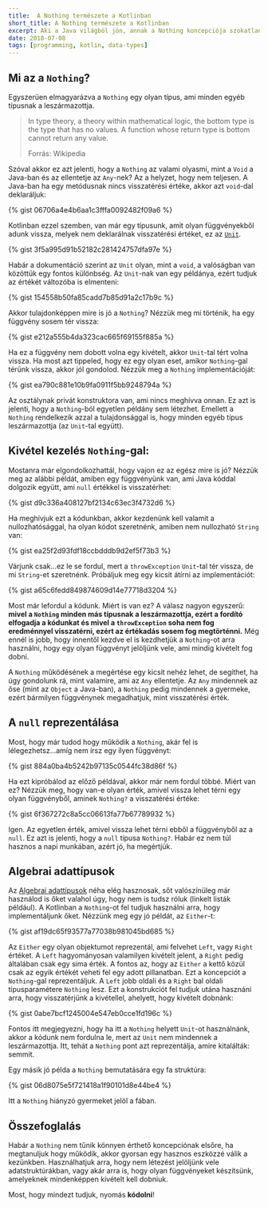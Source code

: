 ```yaml
---
title:  A Nothing természete a Kotlinban
short_title: A Nothing természete a Kotlinban
excerpt: Aki a Java világból jön, annak a Nothing koncepciója szokatlan lehet. Ebben a cikkben kitisztázzuk ezt pár életszerű példával.
date: 2018-07-08
tags: [programming, kotlin, data-types]
---
```


## Mi az a `Nothing`?

Egyszerüen elmagyarázva a `Nothing` egy olyan típus, ami minden egyéb típusnak a leszármazottja.

> In type theory, a theory within mathematical logic, the bottom type is the type that has no values.
> A function whose return type is bottom cannot return any value.
> 
> Forrás: Wikipedia

Szóval akkor ez azt jelenti, hogy a `Nothing` az valami olyasmi, mint a `Void` a Java-ban és az ellentetje az `Any`-nek?
Az a helyzet, hogy nem teljesen. A Java-ban ha egy metódusnak nincs visszatérési értéke, akkor azt `void`-dal deklaráljuk:

{% gist 06706a4e4b6aa1c3fffa0092482f09a6 %}

Kotlinban ezzel szemben, van már egy típusunk, amit olyan függvényekből adunk vissza, melyek nem deklarálnak visszatérési
értéket, ez az  [`Unit`](https://kotlinlang.org/docs/reference/functions.html#unit-returning-functions).

{% gist 3f5a995d91b52182c281424757dfa97e %}

Habár a dokumentáció szerint az `Unit` olyan, mint a `void`, a valóságban van közöttük egy fontos különbség.
Az `Unit`-nak van egy példánya, ezért tudjuk az értékét változóba is elmenteni:

{% gist 154558b50fa85cadd7b85d91a2c17b9c %}

Akkor tulajdonképpen mire is jó a `Nothing`? Nézzük meg mi történik, ha egy függvény sosem tér vissza:

{% gist e212a555b4da323cac665f69155f885a %}

Ha ez a függvény nem dobott volna egy kivételt, akkor `Unit`-tal tért volna vissza. Ha most azt tippeled, hogy
ez egy olyan eset, amikor `Nothing`-gal térünk vissza, akkor jól gondolod. Nézzük meg a `Nothing` implementációját:

{% gist ea790c881e10b9fa0911f5bb9248794a %}

Az osztálynak privát konstruktora van, ami nincs meghívva onnan. Ez azt is jelenti, hogy a `Nothing`-ból egyetlen
példány sem létezhet. Emellett a `Nothing` rendelkezik azzal a tulajdonsággal is, hogy minden egyéb típus leszármazottja
(az `Unit`-tal együtt).

## Kivétel kezelés `Nothing`-gal:

Mostanra már elgondolkozhattál, hogy vajon ez az egész mire is jó? Nézzük meg az alábbi példát, amiben egy függvényünk van,
ami Java kóddal dolgozik együtt, ami `null` értékkel is visszatérhet:

{% gist d9c336a408127bf2134c63ec3f4732d6 %}

Ha meghívjuk ezt a kódunkban, akkor kezdenünk kell valamit a nullozhatósággal, ha olyan kódot szeretnénk, amiben nem
nullozható `String` van:

{% gist ea25f2d93fdf18ccbdddb9d2ef5f73b3 %}

Várjunk csak...ez le se fordul, mert a `throwException` `Unit`-tal tér vissza, de mi `String`-et szeretnénk.
Próbáljuk meg egy kicsit átírni az implementációt:

{% gist a65c6fedd849874609d14e77718d3204 %}

Most már lefordul a kódunk. Miért is van ez? A válasz nagyon egyszerű: **mivel a `Nothing` minden más típusnak a
leszármazottja, ezért a fordító elfogadja a kódunkat és mivel a `throwException` soha nem fog eredménnyel visszatérni,
ezért az értékadás sosem fog megtörténni.** Még ennél is jobb, hogy innentől kezdve el is kezdhetjük a `Nothing`-ot arra
használni, hogy egy olyan függvényt jelöljünk vele, ami mindig kivételt fog dobni.

A `Nothing` működésének a megértése egy kicsit nehéz lehet, de segíthet, ha úgy gondolunk rá, mint valamire, ami az `Any`
ellentetje. Az `Any` mindennek az őse (mint az `Object` a Java-ban), a `Nothing` pedig mindennek a gyermeke, ezért
bármilyen függvénynek megadhatjuk, mint visszatérési érték.

## A `null` reprezentálása

Most, hogy már tudod hogy működik a `Nothing`, akár fel is lélegezhetsz...amíg nem írsz egy ilyen függvényt:

{% gist 884a0ba4b5242b97135c0544fc38d86f %}

Ha ezt kipróbálod az előző példával, akkor már nem fordul többé. Miért van ez? Nézzük meg, hogy van-e olyan érték,
amivel vissza lehet térni egy olyan függvényből, aminek `Nothing?` a visszatérési értéke:

{% gist 6f367272c8a5cc06613fa77b67789932 %}

Igen. Az egyetlen érték, amivel vissza lehet térni ebből a függvényből az a `null`. Ez azt is jelenti, hogy a `null`
típusa `Nothing?`. Habár ez nem túl hasznos a napi munkában, azért jó, ha megértjük.

## Algebrai adattípusok

Az [Algebrai adattípusok](https://en.wikipedia.org/wiki/Algebraic_data_type) néha elég hasznosak, sőt valószínüleg
már használod is őket valahol úgy, hogy nem is tudsz róluk (linkelt listák például). A Kotlinban a `Nothing`-ot fel
tudjuk használni arra, hogy implementáljunk őket. Nézzünk meg egy jó példát, az `Either`-t:

{% gist af19dc65f93577a77038b981045bd685 %}

Az `Either` egy olyan objektumot reprezentál, ami felvehet `Left`, vagy `Right` értéket. A `Left` hagyományosan valamilyen
kivételt jelent, a `Right` pedig általában csak egy sima érték. A fontos az, hogy az `Either` a kettő közül csak az egyik
értékét veheti fel egy adott pillanatban. Ezt a koncepciót a `Nothing`-gal reprezentáljuk. A `Left` jobb oldali
és a `Right` bal oldali típusparamétere `Nothing` lesz. Ezt a konstrukciót fel tudjuk utána hasznáni arra, hogy visszatérjünk
a kivétellel, ahelyett, hogy kivételt dobnánk:

{% gist 0abe7bcf1245004e547eb0cce1fd196c %}

Fontos itt megjegyezni, hogy ha itt a `Nothing` helyett `Unit`-ot használnánk, akkor a kódunk nem fordulna le, mert az
`Unit` nem mindennek a leszármazottja. Itt, tehát a `Nothing` pont azt reprezentálja, amire kitalálták: semmit.

Egy másik jó példa a `Nothing` bemutatására egy fa struktúra:

{% gist 06d8075e5f721418a1f90101d8e44be4 %}

Itt a `Nothing` hiányzó gyermeket jelöl a fában.

## Összefoglalás

Habár a `Nothing` nem tűnik könnyen érthető koncepciónak elsőre, ha megtanuljuk hogy működik, akkor gyorsan egy hasznos
eszközzé válik a kezünkben. Használhatjuk arra, hogy nem létezést jelöljünk vele adatstruktúrákban, vagy akár arra is,
hogy olyan függvényeket készítsünk, amelyeknek mindenképpen kivételt kell dobniuk.

Most, hogy mindezt tudjuk, nyomás **kódolni**!

